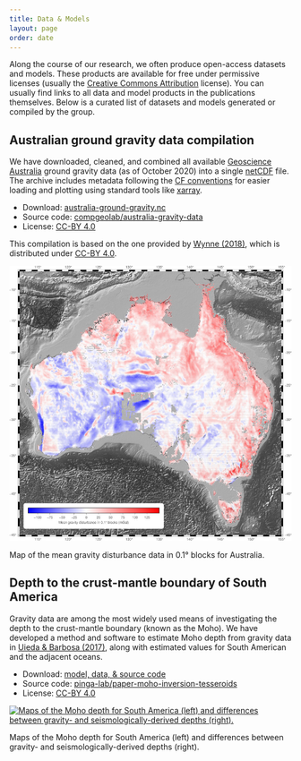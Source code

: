 ```yaml
---
title: Data & Models
layout: page
order: date
---
```


Along the course of our research, we often produce open-access datasets and
models. These products are available for free under permissive licenses
(usually the
[Creative Commons Attribution](https://creativecommons.org/licenses/by/4.0/)
license). You can usually find links to all data and model products in the
publications themselves. Below is a curated list of datasets and models
generated or compiled by the group.

<div class="home-block">
<div class="row">
<div class="col-md-6">

<h2>Australian ground gravity data compilation</h2>

<p>
We have downloaded, cleaned, and combined all available
<a href="http://www.ga.gov.au/">Geoscience Australia</a>
ground gravity data (as of October 2020) into a single
<a href="https://en.wikipedia.org/wiki/NetCDF">netCDF</a> file.
The archive includes metadata following the
<a href="http://cfconventions.org/Data/cf-conventions/cf-conventions-1.8/cf-conventions.html">CF conventions</a>
for easier loading and plotting using standard tools like
<a href="http://xarray.pydata.org/">xarray</a>.
</p>

<ul class="fa-ul">
    <li>
        <i class="fa-li fa fa-download"></i> Download:
        <a href="https://github.com/compgeolab/australia-gravity-data/releases/latest">australia-ground-gravity.nc</a>
    </li>
    <li>
        <i class="fa-li fa fa-github"></i> Source code:
        <a href="https://github.com/compgeolab/australia-gravity-data">compgeolab/australia-gravity-data</a>
    </li>
    <li>
        <i class="fa-li fa fa-gavel"></i> License:
        <a href="https://creativecommons.org/licenses/by/4.0/">CC-BY 4.0</a>
    </li>
</ul>

<p class="caption">
This compilation is based on the one provided by
<a href="https://doi.org/10.26186/5c1987fa17078">Wynne (2018)</a>,
which is distributed under
<a href="https://creativecommons.org/licenses/by/4.0/">CC-BY 4.0</a>.
</p>

</div>
<div class="col-md-6">

<a href="https://github.com/compgeolab/australia-gravity-data">
<img src="/images/australia-ground-gravity.jpg" alt="Map of the mean gravity disturbance data in 0.1° blocks for the whole of Australia.">
</a>
<p class="caption">
Map of the mean gravity disturbance data in 0.1° blocks for Australia.
</p>

</div>
</div>
</div>


<div class="home-block">
<div class="row">
<div class="col-md-6">

<h2>Depth to the crust-mantle boundary of South America</h2>

<p>
Gravity data are among the most widely used means of investigating the depth to
the crust-mantle boundary (known as the Moho).
We have developed a method and software to estimate Moho depth from gravity
data in
<a href="/publications/moho-tesseroid-inversion.html">Uieda & Barbosa
(2017)</a>,
along with estimated values for South American and the adjacent oceans.
</p>

<ul class="fa-ul">
    <li>
        <i class="fa-li fa fa-download"></i> Download:
        <a href="https://doi.org/10.6084/m9.figshare.3987267">model, data, &
source code</a>
    </li>
    <li>
        <i class="fa-li fa fa-github"></i> Source code:
        <a href="https://github.com/pinga-lab/paper-moho-inversion-tesseroids">pinga-lab/paper-moho-inversion-tesseroids</a>
    </li>
    <li>
        <i class="fa-li fa fa-gavel"></i> License:
        <a href="https://creativecommons.org/licenses/by/4.0/">CC-BY 4.0</a>
    </li>
</ul>

</div>
<div class="col-md-6">

<a href="https://github.com/pinga-lab/paper-moho-inversion-tesseroids">
<img src="/images/south-american-moho.jpg" alt="Maps of the Moho depth for South America (left) and differences between gravity- and seismologically-derived depths (right).">
</a>
<p class="caption">
Maps of the Moho depth for South America (left) and differences between
gravity- and seismologically-derived depths (right).
</p>

</div>
</div>
</div>
